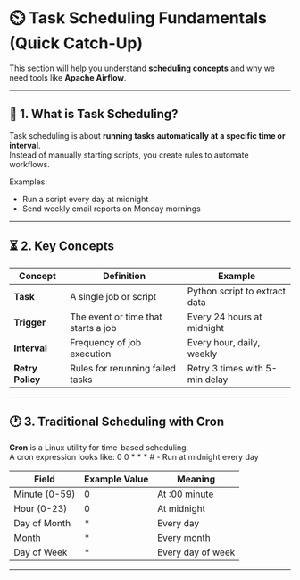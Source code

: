 # ⏲️ Task Scheduling Fundamentals (Quick Catch-Up)

This section will help you understand **scheduling concepts** and why we need tools like **Apache Airflow**.

---

## 📌 1. What is Task Scheduling?
Task scheduling is about **running tasks automatically at a specific time or interval**.  
Instead of manually starting scripts, you create rules to automate workflows.

Examples:
- Run a script every day at midnight
- Send weekly email reports on Monday mornings

---

## ⏳ 2. Key Concepts

| Concept               | Definition                                            | Example                                   |
|----------------------|------------------------------------------------------|-------------------------------------------|
| **Task**             | A single job or script                               | Python script to extract data             |
| **Trigger**          | The event or time that starts a job                  | Every 24 hours at midnight                |
| **Interval**         | Frequency of job execution                           | Every hour, daily, weekly                 |
| **Retry Policy**     | Rules for rerunning failed tasks                     | Retry 3 times with 5-min delay            |

---

## 🕐 3. Traditional Scheduling with Cron

**Cron** is a Linux utility for time-based scheduling.  
A cron expression looks like:
0 0 * * *   #  - Run at midnight every day

| Field         | Example Value | Meaning            |
|--------------|--------------|-------------------|
| Minute (0-59)| 0            | At :00 minute     |
| Hour (0-23)  | 0            | At midnight       |
| Day of Month | *            | Every day         |
| Month        | *            | Every month       |
| Day of Week  | *            | Every day of week |

---
